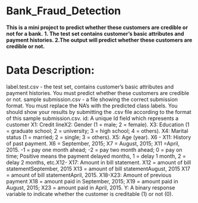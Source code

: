 # Bank_Fraud_Detection
**This is a mini project to predict whether these customers are credible or not for a bank.**
**1. The test set contains customer’s basic attributes and payment histories. 
2.The output will predict whether these customers are credible or not.**

# Data Description:
label.test.csv - the test set, contains customer’s basic attributes and payment histories. You must predict whether these customers are credible or not.
sample submission.csv - a file showing the correct submission format. You must replace the NA’s with the predicted class labels. You should show your results by submitting the .csv file according to the format of this sample submission.csv.
id: A unique Id field which represents a customer
X1: Credit lineX2: Gender (1 = male; 2 = female).
X3: Education (1 = graduate school; 2 = university; 3 = high school; 4 = others). X4: Marital status (1 = married; 2 = single; 3 = others).
X5: Age (year).
X6 - X11: History of past payment. X6 = September, 2015;
X7 = August, 2015;
X11 =April, 2015. -1 = pay one month ahead; -2 = pay two month ahead; 0 = pay on time; Positive means the payment delayed months, 1 = delay 1 month, 2 = delay 2 months, etc.X12- X17: Amount in bill statement.
X12 = amount of bill statementSeptember, 2015
X13 = amount of bill statementAugust, 2015
X17 = amount of bill statementApril, 2015. 
X18-X23: Amount of previous payment
X18 = amount paid in September, 2015; X19 = amount paid in August, 2015; X23 = amount paid in April, 2015.
Y: A binary response variable to indicate whether the customer is creditable (1) or not (0).
